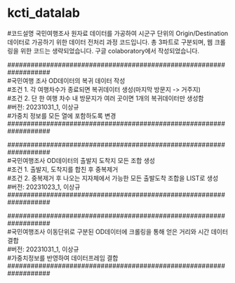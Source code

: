 # kcti_datalab

#코드설명
국민여행조사 원자료 데이터를 가공하여 시군구 단위의 Origin/Destination 데이터로 가공하기 위한 데이터 전처리 과정 코드입니다.
총 3파트로 구분되며, 웹 크롤링을 위한 코드는 생략되었습니다.
구글 colaboratory에서 작성되었습니다.



###################################################################  
#국민여행 조사 OD데이터의 복귀 데이터 작성  
#조건 1. 각 여행차수가 종료되면 복귀데이터 생성(마지막 방문지 -> 거주지)  
#조건 2. 단 한 여행 차수 내 방문지가 여러 곳이면 1개의 복귀데이터만 생성함  
#버전: 20231031_1, 이상규  
#가중치 정보를 모든 열에 포함하도록 변경    
###################################################################  


###################################################################  
#국민여행조사 OD데이터의 출발지 도착지 모든 조합 생성  
#조건 1. 출발지, 도착지를 합친 후 중복제거  
#조건 2. 중복제거 후 나오는 지자체에서 가능한 모든 출발도착 조합을 LIST로 생성  
#버전: 20231023_1, 이상규    
###################################################################  


###################################################################  
#국민여행조사 이동단위로 구분된 OD데이터에 크롤링을 통해 얻은 거리와 시간 데이터 결합  
#버전: 20231031_1, 이상규  
#가중치정보를 반영하여 데이터프레임 결합    
###################################################################
